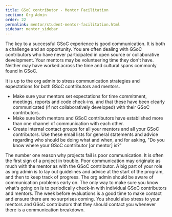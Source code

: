 ```yaml
---
title: GSoC contributor - Mentor Facilitation
section: Org Admin
order: 22
permalink: mentor/student-mentor-facilitation.html
sidebar: mentor_sidebar
---
```


The key to a successful GSoC experience is good communication. It is both a challenge and an opportunity. You are often dealing with GSoC contributors who have never participated in open source or collaborative development. Your mentors may be volunteering time they don't have. Neither may have worked across the time and cultural spans commonly found in GSoC.

It is up to the org admin to stress communication strategies and expectations for both GSoC contributors and mentors.

* Make sure your mentors set expectations for time commitment, meetings, reports and code check-ins, and that these have been clearly communicated (if not collaboratively developed) with their GSoC contributors.
* Make sure both mentors and GSoC contributors have established more than one channel of communication with each other.
* Create internal contact groups for all your mentors and all your GSoC contributors. Use these email lists for general statements and advice regarding who should be doing what and when, and for asking, "Do you know where your GSoC contributor [or mentor] is?"

The number one reason why projects fail is poor communication. It is often the first sign of a project in trouble. Poor communication may originate as much with the mentor as with the GSoC contributor.  A big part of your role as org admin is to lay out guidelines and advice at the start of the program, and then to keep track of progress. The org admin should be aware of communication problems early on. The only way to make sure you know what's going on is to periodically check-in with individual GSoC contributors and mentors. The week before evaluations is a good time to make contact and ensure there are no surprises coming.  You should also stress to your mentors and GSoC contributors that they should contact you whenever there is a communication breakdown.
